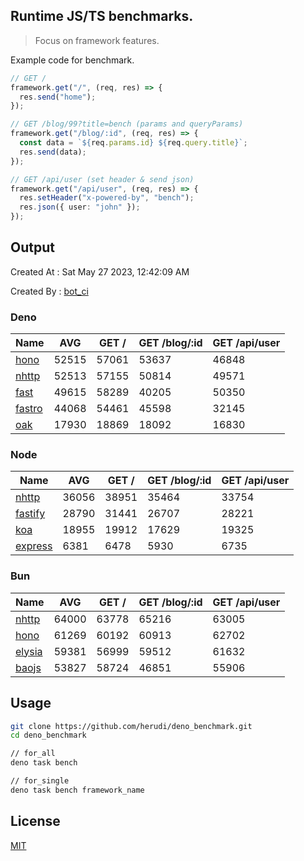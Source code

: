 ## Runtime JS/TS benchmarks.

> Focus on framework features.

Example code for benchmark.
```ts
// GET /
framework.get("/", (req, res) => {
  res.send("home");
});

// GET /blog/99?title=bench (params and queryParams)
framework.get("/blog/:id", (req, res) => {
  const data = `${req.params.id} ${req.query.title}`;
  res.send(data);
});

// GET /api/user (set header & send json)
framework.get("/api/user", (req, res) => {
  res.setHeader("x-powered-by", "bench");
  res.json({ user: "john" });
});
```

## Output
Created At : Sat May 27 2023, 12:42:09 AM

Created By : [bot_ci](https://github.com/herudi/deno_benchmarks/commits?author=github-actions%5Bbot%5D)


### Deno
|Name|AVG|GET /|GET /blog/:id|GET /api/user|
|----|----|----|----|----|
|[hono](https://github.com/honojs/hono)|52515|57061|53637|46848|
|[nhttp](https://github.com/nhttp/nhttp)|52513|57155|50814|49571|
|[fast](https://github.com/danteissaias/fast)|49615|58289|40205|50350|
|[fastro](https://github.com/fastrodev/fastro)|44068|54461|45598|32145|
|[oak](https://github.com/oakserver/oak)|17930|18869|18092|16830|
  


### Node
|Name|AVG|GET /|GET /blog/:id|GET /api/user|
|----|----|----|----|----|
|[nhttp](https://github.com/nhttp/nhttp)|36056|38951|35464|33754|
|[fastify](https://github.com/fastify/fastify)|28790|31441|26707|28221|
|[koa](https://github.com/koajs/koa)|18955|19912|17629|19325|
|[express](https://github.com/expressjs/express)|6381|6478|5930|6735|
  


### Bun
|Name|AVG|GET /|GET /blog/:id|GET /api/user|
|----|----|----|----|----|
|[nhttp](https://github.com/nhttp/nhttp)|64000|63778|65216|63005|
|[hono](https://github.com/honojs/hono)|61269|60192|60913|62702|
|[elysia](https://github.com/elysiajs/elysia)|59381|56999|59512|61632|
|[baojs](https://github.com/mattreid1/baojs)|53827|58724|46851|55906|
  



## Usage

```bash
git clone https://github.com/herudi/deno_benchmark.git
cd deno_benchmark

// for_all
deno task bench

// for_single
deno task bench framework_name
```

## License

[MIT](LICENSE)

